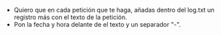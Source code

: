 - Quiero que en cada petición que te haga, añadas dentro del log.txt un registro más con el texto de la petición.
- Pon la fecha y hora delante de el texto y un separador "-".